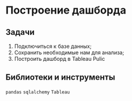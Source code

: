 # Построение дашборда

## Задачи

1. Подключиться к базе данных;
2. Сохранить необходимые нам для анализа;
3. Построить дашборд в Tableau Pulic

## Библиотеки и инструменты

`pandas` `sqlalchemy` `Tableau` 
